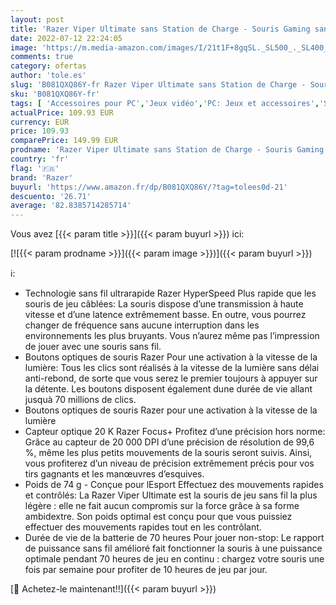 ```yaml
---
layout: post
title: 'Razer Viper Ultimate sans Station de Charge - Souris Gaming sans Fil pesant Seulement 74 g pour PC / Mac  ultralégère  ambidextre  câble Speedflex  capteur Optique Focus+  éclairage Chroma RGB  Noir'
date: 2022-07-12 22:24:05
image: 'https://m.media-amazon.com/images/I/21t1F+8gqSL._SL500_._SL400_.jpg'
comments: true
category: ofertas
author: 'tole.es'
slug: 'B081QXQ86Y-fr Razer Viper Ultimate sans Station de Charge - Souris...'
sku: 'B081QXQ86Y-fr'
tags: [ 'Accessoires pour PC','Jeux vidéo','PC: Jeux et accessoires','Souris gaming pour PC','razer','🇫🇷', ]
actualPrice: 109.93 EUR
currency: EUR
price: 109.93
comparePrice: 149.99 EUR
prodname: 'Razer Viper Ultimate sans Station de Charge - Souris Gaming sans Fil pesant Seulement 74 g pour PC / Mac  ultralégère  ambidextre  câble Speedflex  capteur Optique Focus+  éclairage Chroma RGB  Noir'
country: 'fr'
flag: '🇫🇷'
brand: 'Razer'
buyurl: 'https://www.amazon.fr/dp/B081QXQ86Y/?tag=tolees0d-21'
descuento: '26.71'
average: '82.8385714285714'
---
```


Vous avez [{{< param title >}}]({{< param buyurl >}}) ici:

[![{{< param prodname >}}]({{< param image >}})]({{< param buyurl >}})

ℹ️:

- Technologie sans fil ultrarapide Razer HyperSpeed Plus rapide que les souris de jeu câblées: La souris dispose d’une transmission à haute vitesse et d’une latence extrêmement basse. En outre, vous pourrez changer de fréquence sans aucune interruption dans les environnements les plus bruyants. Vous n’aurez même pas l’impression de jouer avec une souris sans fil.
- Boutons optiques de souris Razer Pour une activation à la vitesse de la lumière: Tous les clics sont réalisés à la vitesse de la lumière sans délai anti-rebond, de sorte que vous serez le premier toujours à appuyer sur la détente. Les boutons disposent également dune durée de vie allant jusquà 70 millions de clics.
- Boutons optiques de souris Razer pour une activation à la vitesse de la lumière
- Capteur optique 20 K Razer Focus+ Profitez d’une précision hors norme: Grâce au capteur de 20 000 DPI d’une précision de résolution de 99,6 %, même les plus petits mouvements de la souris seront suivis. Ainsi, vous profiterez d’un niveau de précision extrêmement précis pour vos tirs gagnants et les manœuvres d’esquives.
- Poids de 74 g - Conçue pour lEsport Effectuez des mouvements rapides et contrôlés: La Razer Viper Ultimate est la souris de jeu sans fil la plus légère : elle ne fait aucun compromis sur la force grâce à sa forme ambidextre. Son poids optimal est conçu pour que vous puissiez effectuer des mouvements rapides tout en les contrôlant.
- Durée de vie de la batterie de 70 heures Pour jouer non-stop: Le rapport de puissance sans fil amélioré fait fonctionner la souris à une puissance optimale pendant 70 heures de jeu en continu : chargez votre souris une fois par semaine pour profiter de 10 heures de jeu par jour.

[🛒 Achetez-le maintenant!!]({{< param buyurl >}})
